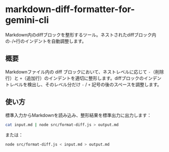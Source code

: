 # markdown-diff-formatter-for-gemini-cli

Markdown内のdiffブロックを整形するツール。ネストされたdiffブロック内の`-`/`+`行のインデントを自動調整します。

## 概要

Markdownファイル内の diff ブロックにおいて、ネストレベルに応じて `-`（削除行）と `+`（追加行）のインデントを適切に整形します。diffブロックのインデントレベルを検出し、そのレベル分だけ `-` / `+` 記号の後のスペースを調整します。

## 使い方

標準入力からMarkdownを読み込み、整形結果を標準出力に出力します：

```bash
cat input.md | node src/format-diff.js > output.md
```

または：

```bash
node src/format-diff.js < input.md > output.md
```

